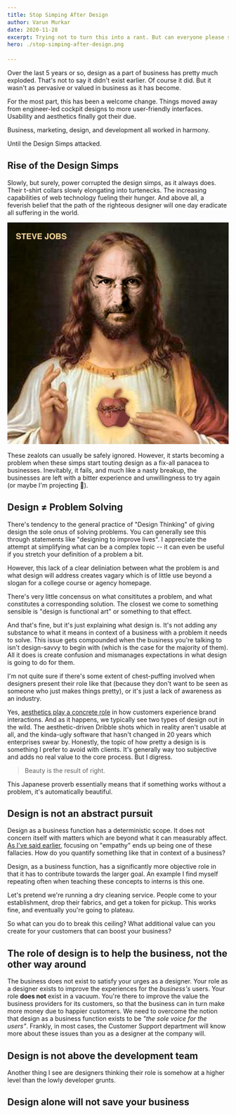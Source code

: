 ```yaml
---
title: Stop Simping After Design
author: Varun Murkar
date: 2020-11-28
excerpt: Trying not to turn this into a rant. But can everyone please stop putting 'Design' on a pedestal?
hero: ./stop-simping-after-design.png

---
```


Over the last 5 years or so, design as a part of business has pretty much exploded. That's not to say it didn't exist earlier. Of course it did. But it wasn't as pervasive or valued in business as it has become. 

For the most part, this has been a welcome change. Things moved away from engineer-led cockpit designs to more user-friendly interfaces. Usability and aesthetics finally got their due.

Business, marketing, design, and development all worked in harmony.

Until the Design Simps attacked. 

<!-- ![Pewds disapproves of simps](./simp.gif) -->

## Rise of the Design Simps

Slowly, but surely, power corrupted the design simps, as it always does. Their t-shirt collars slowly elongating into turtenecks. The increasing capabilities of web technology fueling their hunger. And above all, a feverish belief that the path of the righteous designer will one day eradicate all suffering in the world. 

![All hail Jesus Jobs](./jesus-jobs.jpg)

These zealots can usually be safely ignored. However, it starts becoming a problem when these simps start touting design as a fix-all panacea to businesses. Inevitably, it fails, and much like a nasty breakup, the businesses are left with a bitter experience and unwillingness to try again (or maybe I'm projecting 🤷). 

## Design ≠ Problem Solving

There's tendency to the general practice of "Design Thinking" of giving design the sole onus of solving problems. You can generally see this through statements like "designing to improve lives". I appreciate the attempt at simplifying what can be a complex topic -- it can even be useful if you stretch your definition of a problem a bit. 

However, this lack of a clear deliniation between what the problem is and what design will address creates vagary which is of little use beyond a slogan for a college course or agency homepage.

There's very little concensus on what consititutes a problem, and what constitutes a corresponding solution. The closest we come to something sensible is "design is functional art" or something to that effect. 

And that's fine, but it's just explaining what design is. It's not adding any substance to what it means in context of a business with a problem it needs to solve. This issue gets compounded when the business you're talking to isn't design-savvy to begin with (which is the case for the majority of them). All it does is create confusion and mismanages expectations in what design is going to do for them. 

I'm not quite sure if there's some extent of chest-puffing involved when designers present their role like that (because they don't want to be seen as someone who just makes things pretty), or it's just a lack of awareness as an industry.

Yes, <a href="https://lawsofux.com/aesthetic-usability-effect.html" rel="noreferrer noopener" target="blank">aesthetics play a concrete role</a> in how customers experience brand interactions. And as it happens, we typically see two types of design out in the wild. The aesthetic-driven Dribble shots which in reality aren't usable at all, and the kinda-ugly software that hasn't changed in 20 years which enterprises swear by. Honestly, the topic of how pretty a design is is something I prefer to avoid with clients. It's generally way too subjective and adds no real value to the core process. But I digress.

> Beauty is the result of right.

This Japanese proverb essentially means that if something works without a problem, it's automatically beautiful. 

## Design is not an abstract pursuit

Design as a business function has a deterministic scope. It does not concern itself with matters which are beyond what it can measurably affect. [As I've said earlier](../empathy-is-overrated), focusing on "empathy" ends up being one of these fallacies. How do you quantify something like that in context of a business? 

Design, as a business function, has a significantly more objective role in that it has to contribute towards the larger goal. An example I find myself repeating often when teaching these concepts to interns is this one. 

Let's pretend we're running a dry cleaning service. People come to your establishment, drop their fabrics, and get a token for pickup. This works fine, and eventually you're going to plateau. 

So what can you do to break this ceiling? What additional value can you create for your customers that can boost your business?

## The role of design is to help the business, not the other way around

The business does not exist to satisfy your urges as a designer. Your role as a designer exists to improve the experiences for the *business's* users. Your role **does not** exist in a vacuum. You're there to improve the value the business providers for its customers, so that the business can in turn make more money due to happier customers. We need to overcome the notion that design as a business function exists to be *"the sole voice for the users"*. Frankly, in most cases, the Customer Support department will know more about these issues than you as a designer at the company will. 

## Design is not above the development team

Another thing I see are designers thinking their role is somehow at a higher level than the lowly developer grunts. 

## Design alone will not save your business